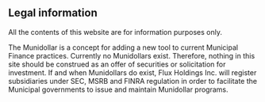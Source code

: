 ## Legal information

All the contents of this website are for information purposes only.

The Munidollar is a concept for adding a new tool to current Municipal Finance practices. Currently no Munidollars exist. Therefore, nothing in this site should be construed as an offer of securities or solicitation for investment. If and when Munidollars do exist, Flux Holdings Inc. will register subsidiaries under SEC, MSRB and FINRA regulation in order to facilitate the Municipal governments to issue and maintain Munidollar programs.
